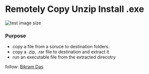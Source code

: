 # Remotely Copy Unzip Install .exe

![test image size](https://upload.wikimedia.org/wikipedia/commons/thumb/0/05/Ansible_Logo.png/128px-Ansible_Logo.png)

### Purpose

 -  copy a file from a soruce to destination folders.
   -  copy a .zip, .rar file to destination and extract it
   -  run an executable file from the extracted direcotry

follow: [Bikram Das](https://github.com/bikranz4u)